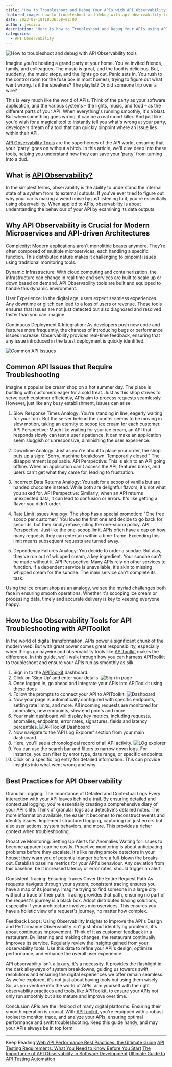 ```yaml
---
title: "How to Troubleshoot and Debug Your APIs with API Observability Tools"
featured_image: how-to-troubleshoot-and-debug-with-api-observability-tools.png
date: 2023-08-18T18:36:58+02:00
author: jessica
description: "Here is how to Troubleshoot and Debug Your APIs using APIToolkit"
categories:
  - API Observability
--- 
```


![How to troubleshoot and debug with API Observability tools](how-to-troubleshoot-and-debug-with-api-observability-tools.png)

Imagine you're hosting a grand party at your home. You've invited friends, family, and colleagues. The music is great, and the food is delicious. But, suddenly, the music stops, and the lights go out. Panic sets in. You rush to the control room (or the fuse box in most homes), trying to figure out what went wrong. Is it the speakers? The playlist? Or did someone trip over a wire?

This is very much like the world of APIs. Think of the party as your software application, and the various systems – the lights, music, and food – as the different parts of your API. When everything's running smoothly, it's a blast. But when something goes wrong, it can be a real mood killer. And just like you'd wish for a magical tool to instantly tell you what's wrong at your party, developers dream of a tool that can quickly pinpoint where an issue lies within their API.

[API Observability Tools](https://apitoolkit.io/blog/api-observability-software-development-/) are the superheroes of the API world, ensuring that your 'party' goes on without a hitch. In this article, we'll dive deep into these tools, helping you understand how they can save your 'party' from turning into a dud.

## What is [API Observability?](https://apitoolkit.io/blog/api-observability-software-development-/)

In the simplest terms, observability is the ability to understand the internal state of a system from its external outputs. If you've ever tried to figure out why your car is making a weird noise by just listening to it, you're essentially using observability. When applied to APIs, observability is about understanding the behaviour of your API by examining its data outputs.

## Why API Observability is Crucial for Modern Microservices and API-driven Architectures

Complexity: Modern applications aren't monolithic beasts anymore. They're often composed of multiple microservices, each handling a specific function. This distributed nature makes it challenging to pinpoint issues using traditional monitoring tools.

Dynamic Infrastructure: With cloud computing and containerization, the infrastructure can change in real time and services are built to scale up or down based on demand. API Observability tools are built and equipped to handle this dynamic environment.

User Experience: In the digital age, users expect seamless experiences. Any downtime or glitch can lead to a loss of users or revenue. These tools ensures that issues are not just detected but also diagnosed and resolved faster than you can imagine.

Continuous Deployment & Integration: As developers push new code and features more frequently, the chances of introducing bugs or performance issues increase. Observability provides real-time feedback, ensuring that any issue introduced in the latest deployment is quickly identified.

![Common API Issuues](common-api-issues.png)

## Common API Issues that Require Troubleshooting

Imagine a popular ice cream shop on a hot summer day. The place is bustling with customers eager for a cold treat. Just as this shop strives to serve each customer efficiently, APIs aim to process requests seamlessly. However, just like any busy establishment, issues can arise.

1. Slow Response Times
Analogy: You're standing in line, eagerly waiting for your turn. But the server behind the counter seems to be moving in slow motion, taking an eternity to scoop ice cream for each customer.
API Perspective: Much like waiting for your ice cream, an API that responds slowly can test a user's patience. It can make an application seem sluggish or unresponsive, diminishing the user experience.

2. Downtime
Analogy: Just as you're about to place your order, the shop puts up a sign: "Sorry, machine breakdown. Temporarily closed." The disappointment is palpable.
API Perspective: This is akin to an API going offline. When an application can't access the API, features break, and users can't get what they came for, leading to frustration.

3. Incorrect Data Returns
Analogy: You ask for a scoop of vanilla but are handed chocolate instead. While both are delightful flavors, it's not what you asked for.
API Perspective: Similarly, when an API returns unexpected data, it can lead to confusion or errors. It's like getting a flavor you didn't order.

4. Rate Limit Issues
Analogy: The shop has a special promotion: "One free scoop per customer." You loved the first one and decide to go back for seconds, but they kindly refuse, citing the one-scoop policy.
API Perspective: Just like the one-scoop limit, APIs often have a cap on how many requests they can entertain within a time-frame. Exceeding this limit means subsequent requests are turned away.

5. Dependency Failures
Analogy: You decide to order a sundae. But alas, they've run out of whipped cream, a key ingredient. Your sundae can't be made without it.
API Perspective: Many APIs rely on other services to function. If a dependent service is unavailable, it's akin to missing whipped cream for the sundae. The main service can't complete its task.

Using the ice cream shop as an analogy, we see the myriad challenges both face in ensuring smooth operations. Whether it's scooping ice cream or processing data, timely and accurate delivery is key to keeping everyone happy.

## How to Use Observability Tools for API Troubleshooting with APIToolkit

In the world of digital transformation, APIs power a significant chunk of the modern web. But with great power comes great responsibility, especially when things go haywire and  observability tools like [APIToolkit](https://apitoolkit.io/) makes the difference. In this guide, we'll walk through how you can harness APIToolkit to troubleshoot and ensure your APIs run as smoothly as silk.

1. Sign in to the [APIToolkit](https://app.apitoolkit.io/) dashboard.
2. Click on 'Sign Up' and enter your details.
   ![Sign in page](signin-page.png)
3. Once logged in, go ahead and integrate your APIs into APIToolkit using these [docs](https://apitoolkit.io/docs/quickstarts/)
4. Follow the prompts to connect your API to APIToolkit.
   ![Dashboard](dashboard.png)
5. Now your page is automatically configured with specific endpoints, setting rate limits, and more. All incoming requests are monitored for anomalies, new endpoints, slow end points and more.
6. Your main dashboard will display key metrics, including requests, anomalies, endpoints, error rates, signatures, fields and latency percentiles.
   ![APIToolkit Dashboard](apitoolkit-dashboard.png)
7. Now navigate to the 'API Log Explorer' section from your main dashboard.
8. Here, you'll see a chronological record of all API activity.
   ![LOg explorer](api-log-explorer.jpeg)
9. You can use the search bar and filters to narrow down logs. For instance, you can filter by error type, date range, or specific endpoints.
10. Click on a specific log entry for detailed information. This can provide insights into what went wrong and why.

## Best Practices for API Observability

Granular Logging: The Importance of Detailed and Contextual Logs
Every interaction with your API leaves behind a trail. By ensuring detailed and contextual logging, you're essentially creating a comprehensive diary of your API's life. Think of granular logs as a detective's detailed notes. The more information available, the easier it becomes to reconstruct events and identify issues. Implement structured logging, capturing not just errors but also user actions, system behaviors, and more. This provides a richer context when troubleshooting.

Proactive Monitoring: Setting Up Alerts for Anomalies
Waiting for issues to become apparent can be costly. Proactive monitoring is about anticipating problems before they escalate. It's like having smoke detectors in your house; they warn you of potential danger before a full-blown fire breaks out. Establish baseline metrics for your API's behaviour. Any deviation from this baseline, be it increased latency or error rates, should trigger an alert.

Consistent Tracing: Ensuring Traces Cover the Entire Request Path
As requests navigate through your system, consistent tracing ensures you have a map of its journey. Imagine trying to find someone in a large city without a trace of their path. Tracing provides that path, ensuring no part of the request's journey is a black box. Adopt distributed tracing solutions, especially if your architecture involves microservices. This ensures you have a holistic view of a request's journey, no matter how complex.

Feedback Loops: Using Observability Insights to Improve the API's Design and Performance
Observability isn't just about identifying problems; it's about continuous improvement. Think of it as customer feedback in a restaurant. By listening and making changes, the restaurant continually improves its service. Regularly review the insights gained from your observability tools. Use this data to refine your API's design, optimize performance, and enhance the overall user experience.

API observability isn't a luxury, it's a necessity. It provides the flashlight in the dark alleyways of system breakdowns, guiding us towards swift resolutions and ensuring the digital experiences we offer remain seamless. As we've explored, it's not just about having tools but using them wisely. So, as you venture into the world of APIs, arm yourself with the right observability practices and tools, like [APIToolkit](https://apitoolkit.io/), to ensure your APIs not only run smoothly but also mature and improve over time.

Conclusion
APIs are the lifeblood of many digital platforms. Ensuring their smooth operation is crucial. With [APIToolkit](https://apitoolkit.io/), you're equipped with a robust toolset to monitor, trace, and analyze your APIs, ensuring optimal performance and swift troubleshooting. Keep this guide handy, and may your APIs always be in top form!

---

Keep Reading
[Web API Performance Best Practices: the Ultimate Guide](https://apitoolkit.io/blog/web-api-performance/)
[API Testing Requirements: What You Need to Know Before You Start](https://apitoolkit.io/blog/api-testing-requirements/)
[The Importance of API Observability in Software Development](https://apitoolkit.io/blog/api-observability-software-development-/)
[Ultimate Guide to API Testing Automation](https://apitoolkit.io/blog/api-testing-automation/)
